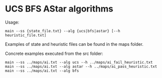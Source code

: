 # UCS BFS AStar algorithms

Usage:

	main --ss {state_file.txt} --alg {ucs|bfs|astar} [--h heuristic_file.txt]

Examples of state and heuristic files can be found in the maps folder.

Concrete examples executed from the src folder:

	main --ss ../maps/ai.txt --alg ucs --h ../maps/ai_fail_heuristic.txt 
	main --ss ../maps/ai.txt --alg astar --h ../maps/ai_pass_heuristic.txt
	main --ss ../maps/ai.txt --alg bfs
